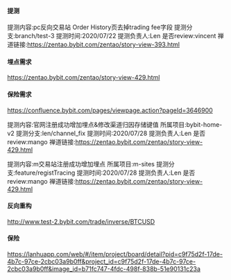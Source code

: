 #### 提测
提测内容:pc反向交易站 Order History页去掉trading fee字段
提测分支:branch/test-3
提测时间:2020/07/22
提测负责人:Len
是否review:vincent
禅道链接:https://zentao.bybit.com/zentao/story-view-393.html

#### 埋点需求
https://zentao.bybit.com/zentao/story-view-429.html
#### 保险需求
https://confluence.bybit.com/pages/viewpage.action?pageId=3646900

提测内容:官网注册成功增加埋点&修改渠道归因存储键值
所属项目:bybit-home-v2
提测分支:len/channel_fix
提测时间:2020/07/28
提测负责人:Len
是否review:mango
禅道链接:https://zentao.bybit.com/zentao/story-view-429.html

提测内容:m交易站注册成功增加埋点
所属项目:m-sites
提测分支:feature/registTracing
提测时间:2020/07/28
提测负责人:Len
是否review:mango
禅道链接:https://zentao.bybit.com/zentao/story-view-429.html

#### 反向重构
http://www.test-2.bybit.com/trade/inverse/BTCUSD

#### 保险
https://lanhuapp.com/web/#/item/project/board/detail?pid=c9f75d2f-17de-4b7c-97ce-2cbc03a9b0ff&project_id=c9f75d2f-17de-4b7c-97ce-2cbc03a9b0ff&image_id=b71fc747-4fdc-498f-838b-51e90131c23a
